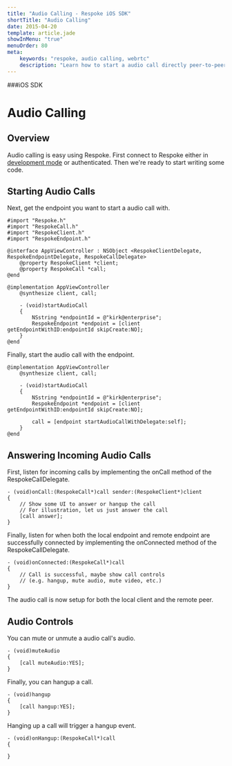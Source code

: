 ```yaml
---
title: "Audio Calling - Respoke iOS SDK"
shortTitle: "Audio Calling"
date: 2015-04-20
template: article.jade
showInMenu: "true"
menuOrder: 80
meta:
    keywords: "respoke, audio calling, webrtc"
    description: "Learn how to start a audio call directly peer-to-peer"
---
```


###iOS SDK
# Audio Calling

## Overview

Audio calling is easy using Respoke. First connect to Respoke either in [development mode](/client/ios/getting-started.html) or authenticated. Then we're ready to start writing some code.

## Starting Audio Calls

Next, get the endpoint you want to start a audio call with.
    
    #import "Respoke.h"
    #import "RespokeCall.h"
    #import "RespokeClient.h"
    #import "RespokeEndpoint.h"
    
    @interface AppViewController : NSObject <RespokeClientDelegate, RespokeEndpointDelegate, RespokeCallDelegate>
        @property RespokeClient *client;
        @property RespokeCall *call;
    @end
    
    @implementation AppViewController
        @synthesize client, call;
        
        - (void)startAudioCall
        {   
            NSstring *endpointId = @"kirk@enterprise";
            RespokeEndpoint *endpoint = [client getEndpointWithID:endpointId skipCreate:NO];
        }
    @end

Finally, start the audio call with the endpoint.

    @implementation AppViewController
        @synthesize client, call;
        
        - (void)startAudioCall
        {   
            NSstring *endpointId = @"kirk@enterprise";
            RespokeEndpoint *endpoint = [client getEndpointWithID:endpointId skipCreate:NO];
            
            call = [endpoint startAudioCallWithDelegate:self];
        }
    @end

## Answering Incoming Audio Calls

First, listen for incoming calls by implementing the onCall method of the RespokeCallDelegate.

    - (void)onCall:(RespokeCall*)call sender:(RespokeClient*)client
    {
        // Show some UI to answer or hangup the call
        // For illustration, let us just answer the call
        [call answer];
    }

Finally, listen for when both the local endpoint and remote endpoint are successfully connected by implementing the onConnected method of the RespokeCallDelegate.

    - (void)onConnected:(RespokeCall*)call
    {
        // Call is successful, maybe show call controls 
        // (e.g. hangup, mute audio, mute video, etc.)
    }
    
The audio call is now setup for both the local client and the remote peer.

## Audio Controls

You can mute or unmute a audio call's audio.

    - (void)muteAudio
    {   
        [call muteAudio:YES];
    }
    
Finally, you can hangup a call.

    - (void)hangup
    {   
        [call hangup:YES];
    }
    
Hanging up a call will trigger a hangup event.

    - (void)onHangup:(RespokeCall*)call
    {
      
    }